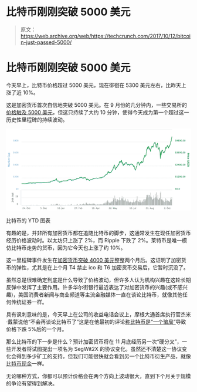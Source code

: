 # 比特币刚刚突破 5000 美元

> 原文：<https://web.archive.org/web/https://techcrunch.com/2017/10/12/bitcoin-just-passed-5000/>

# 比特币刚刚突破 5000 美元

今天早上，比特币价格超过 5000 美元，现在徘徊在 5300 美元左右，比昨天上涨了近 10%。

这是加密货币首次自信地突破 5000 美元。在 9 月份的几分钟内，一些交易所的[价格触及 5000 美元](https://web.archive.org/web/20230307142250/https://www.coindesk.com/5000-bitcoin-price-hits-historic-new-milestone/)，但这只持续了大约 10 分钟，使得今天成为第一个超过这一历史性里程碑的持续波动。

![](img/b1094bc3121365fd4135da84b2fd2def.png)

比特币的 YTD 图表

有趣的是，并非所有加密货币都在追随比特币的脚步，这通常发生在现任加密货币经历价格波动时。以太坊只上涨了 2%，而 Ripple 下跌了 2%。莱特币是唯一模仿比特币走势的货币，因为它今天也上涨了约 10%。

这一里程碑事件发生在[加密货币突破 4000 美元](https://web.archive.org/web/20230307142250/https://techcrunch.com/2017/08/12/bitcoin-just-passed-4000/)整整两个月后。这证明了加密货币的弹性，尤其是在上个月 T4 禁止 ico 和 T6 加密货币交易后，它暂时沉没了。

虽然总是很难确定到底是什么导致了价格波动，但许多人认为机构兴趣在这轮长期反弹中发挥了主要作用。许多华尔街银行最近表达了对加密货币的兴趣(或不感兴趣)，美国消费者新闻与商业频道等主流金融媒体一直在谈论比特币，就像其他任何传统证券一样。

具有讽刺意味的是，今天早上在公司的收益电话会议上，摩根大通首席执行官杰米·戴蒙说他“不会再谈论比特币了”这是在他最初的评论[称比特币是“一个骗局”](https://web.archive.org/web/20230307142250/https://techcrunch.com/2017/09/12/bankers-mistrust-of-bitcoin-is-still-the-greatest-argument-for-it/)导致价格下跌 5%后的一个月。

那么比特币的下一步是什么？预计加密货币将在 11 月底经历另一次“硬分叉”，一些开发者将试图提出一项名为 SegWit2X 的协议变化。虽然还不清楚这一协议变化会得到多少矿工的支持，但我们可能很快就会看到另一个比特币衍生产品，就像[比特币现金](https://web.archive.org/web/20230307142250/https://techcrunch.com/2017/08/02/wtf-is-bitcoin-cash-and-is-it-worth-anything/)一样。

无论哪种方式，你都可以预计价格会在两个方向上波动很大，直到下个月关于规模的争论有望得到解决。